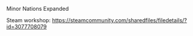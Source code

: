 Minor Nations Expanded

Steam workshop: https://steamcommunity.com/sharedfiles/filedetails/?id=3077708079